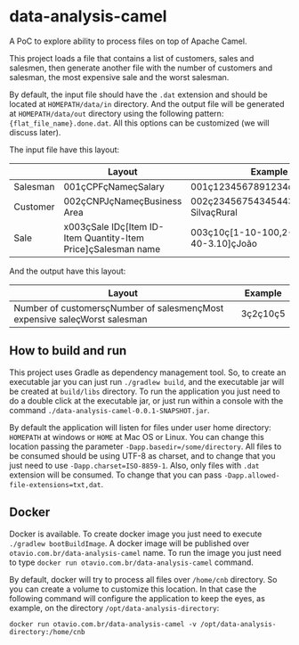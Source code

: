 # data-analysis-camel

A PoC to explore ability to process files on top of Apache Camel.

This project loads a file that contains a list of customers, sales and salesmen, then generate another file with the number of customers and salesman, the most expensive sale and the worst salesman.

By default, the input file should have the `.dat` extension and should be located at `HOMEPATH/data/in` directory. And the output file will be generated at `HOMEPATH/data/out` directory using the following pattern: `{flat_file_name}.done.dat`. All this options can be customized (we will discuss later).

The input file have this layout:

|          | Layout                                                        | Example                                    |
|----------|---------------------------------------------------------------|--------------------------------------------|
| Salesman | 001çCPFçNameçSalary                                           | 001ç1234567891234çJoãoç50000               |
| Customer | 002çCNPJçNameçBusiness Area                                   | 002ç2345675434544345çJose SilvaçRural      |
| Sale     | x003çSale IDç[Item ID-Item Quantity-Item Price]çSalesman name | 003ç10ç[1-10-100,2-30-2.50,3-40-3.10]çJoão |

And the output have this layout:

| Layout                                                                    | Example  |
|---------------------------------------------------------------------------|----------|
| Number of customersçNumber of salesmençMost expensive saleçWorst salesman | 3ç2ç10ç5 |


## How to build and run

This project uses Gradle as dependency management tool. So, to create an executable jar you can just run `./gradlew build`, and the executable jar will be created at `build/libs` directory. To run the application you just need to do a double click at the executable jar, or just run within a console with the command `./data-analysis-camel-0.0.1-SNAPSHOT.jar`.

By default the application will listen for files under user home directory: `HOMEPATH` at windows or `HOME` at Mac OS or Linux. You can change this location passing the parameter `-Dapp.basedir=/some/directory`. All files to be consumed should be using UTF-8 as charset, and to change that you just need to use `-Dapp.charset=ISO-8859-1`. Also, only files with `.dat` extension will be consumed. To change that you can pass `-Dapp.allowed-file-extensions=txt,dat`.

## Docker

Docker is available. To create docker image you just need to execute `./gradlew bootBuildImage`. A docker image will be published over `otavio.com.br/data-analysis-camel` name. To run the image you just need to type `docker run otavio.com.br/data-analysis-camel` command.

By default, docker will try to process all files over `/home/cnb` directory. So you can create a volume to customize this location. In that case the following command will configure the application to keep the eyes, as example, on the directory `/opt/data-analysis-directory`:

```
docker run otavio.com.br/data-analysis-camel -v /opt/data-analysis-directory:/home/cnb
```

